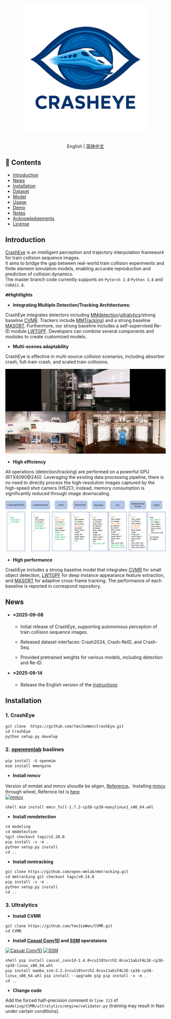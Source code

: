 <div align="center">
  <img src="assets/CrashEye-logo-removebg-preview.png" width="400"/>
  <div>&nbsp;</div>
</div>

<div align="center">

English | [简体中文](README_zh-CN.md)

</div>

## 📖 Contents
- [Introduction](#Introduction)
- [News](#News)
- [Installation](#Installation)
- [Dataset](#Dataset)
- [Model](#model)
- [Usage](#usage)
- [Demo](#Demo)
- [Notes](#Notes)
- [Acknowledgements](#Acknowledgements)
- [License](#License)

## Introduction
[CrashEye](https://github.com/YanJieWen/CrashEye) is an intelligent perception and trajectory interpolation framework for train collision sequence images.  
It aims to bridge the gap between real-world train collision experiments and finite element simulation models, enabling accurate reproduction and prediction of collision dynamics.  
The master branch code currently supports on `Pytorch 2.0` `Python 3.8` and `CUDA11.8`. 

**🔥Hightlights**
- **Integrating Multiple Detection/Tracking Architectures**:

 CrashEye integrates detectors including [MMdetection](https://github.com/open-mmlab/mmdetection)/[ultralytics](https://github.com/ultralytics/ultralytics)/strong baseline [CVMR](https://github.com/YanJieWen/CVMR). Trackers include [MMTracking](https://github.com/open-mmlab/mmtracking)) and a strong baseline [MASORT](https://github.com/YanJieWen/MASORT). Furthermore, our strong baseline includes a self-supervised Re-ID module [LWTGPF](https://github.com/YanJieWen/LWTGPF-2025). Developers can combine several components and modules to create customized models.
- **Multi-scenes adaptability** 

CrashEye is effective in multi-source collision scenarios, including absorber crash, full-train crash, and scaled train collisions.
<div align="center">
  
<img src="assets/trackres.gif" width="600"/>

</div>  

- **High efficiency**

All operations (detection/tracking) are performed on a powerful GPU (RTX4090@24G).
Leveraging the existing data processing pipeline, there is no need to directly process the high-resolution images captured by the high-speed shot camera (HS2C); instead, memory consumption is significantly reduced through image downscaling.
<div align="center">  

<img src="assets/data_pipeline.png" />   

</div>


- **High performance**

CrashEye includes a strong baseline model that integrates [CVMR](https://github.com/YanJieWen/CVMR) for small object detection, [LWTGPF](https://github.com/YanJieWen/LWTGPF-2025) for deep   instance appearance feature extraction, and [MASORT](https://github.com/YanJieWen/MASORT) for adaptive cross-frame tracking. The performance of each baseline is reported in correspond repository. 

## News  
- **⭐2025-09-08**

  - Initial release of CrashEye, supporting autonomous perception of train collision sequence images.

  - Released dataset interfaces: Crash2024, Crash-ReID, and Crash-Seq.

  - Provided pretrained weights for various models, including detection and Re-ID.

- **⭐2025-09-14**
  - Release the English version of the [instructions](README.md)

## Installation 

### 1. CrashEye

``` shell
git clone  https://github.com/YanJieWen/CrashEye.git
cd CrashEye
python setup.py develop
```
### 2. [openmmlab](https://mmdetection.readthedocs.io/zh-cn/latest/get_started.html) baslines  

``` shell
pip install -U openmim
mim install mmengine
```

- **Install mmcv**

Version of mmdet and mmcv shoudle be aligen, [Reference](https://github.com/open-mmlab/mmtracking/blob/master/docs/zh_cn/install.md)。Installing [mmcv](https://github.com/open-mmlab/mmcv) through wheel, Refernce list is [here](https://download.openmmlab.com/mmcv/dist/cu118/torch2.0/index.html)  
[![mmcv](https://img.shields.io/badge/mmcv-1.7.2-blue)](https://drive.google.com/drive/folders/1pAr4dmMDkEW2Wvl4af2sknU2GPN2856S?usp=sharing)
```shell
shell mim install mmcv_full-1.7.2-cp38-cp38-manylinux1_x86_64.whl
```
- **Install mmdetection**

```shell
cd modeling
cd mmdetection
%git checkout tags/v2.28.0
pip install -v -e .
python setup.py install
cd ..
```
- **Install mmtracking**

```shell
git clone https://github.com/open-mmlab/mmtracking.git
cd mmtracking git checkout tags/v0.14.0
pip install -v -e .
python setup.py install
cd ..
```

### 3. Ultralytics  

- **Install CVMR**
```shell
git clone https://github.com/YanJieWen/CVMR.git
cd CVMR
```

- **Install [Casual Conv1D](https://github.com/Dao-AILab/causal-conv1d/releases) and [SSM](https://github.com/state-spaces/mamba/releases) operataions**

[![Casual Conv1D](https://img.shields.io/badge/CNN-cuda-blue)](https://drive.google.com/drive/folders/1pAr4dmMDkEW2Wvl4af2sknU2GPN2856S?usp=sharing) [![SSM](https://img.shields.io/badge/Mamba-cuda-blue)](https://drive.google.com/drive/folders/1pAr4dmMDkEW2Wvl4af2sknU2GPN2856S?usp=sharing)  

```shell
shell pip install causal_conv1d-1.4.0+cu118torch2.0cxx11abiFALSE-cp38-cp38-linux_x86_64.whl
pip install mamba_ssm-2.2.2+cu118torch2.0cxx11abiFALSE-cp38-cp38-linux_x86_64.whl pip install --upgrade pip pip install -v -e .
cd ..
```

- **Change code**

Add the forced half-precision comment in ``line 113`` of ``modeling/CVMR/ultralytics/engine/validator.py`` (training may result in Nan under certain conditions).
